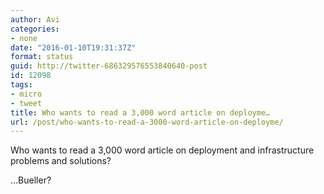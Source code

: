 ```yaml
---
author: Avi
categories:
- none
date: "2016-01-10T19:31:37Z"
format: status
guid: http://twitter-686329576553840640-post
id: 12098
tags:
- micro
- tweet
title: Who wants to read a 3,000 word article on deployme…
url: /post/who-wants-to-read-a-3000-word-article-on-deployme/
---
```

Who wants to read a 3,000 word article on deployment and infrastructure problems and solutions?

…Bueller?